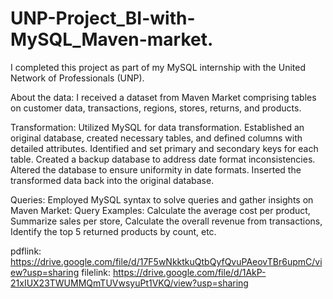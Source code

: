 # UNP-Project_BI-with-MySQL_Maven-market.
I completed this project as part of my MySQL internship with the United Network of Professionals (UNP).

About the data: I received a dataset from Maven Market comprising tables on customer data, transactions, regions, stores, returns, and products.

Transformation: Utilized MySQL for data transformation. Established an original database, created necessary tables, and defined columns with detailed attributes. Identified and set primary and secondary keys for each table. Created a backup database to address date format inconsistencies. Altered the database to ensure uniformity in date formats. Inserted the transformed data back into the original database.

Queries: Employed MySQL syntax to solve queries and gather insights on Maven Market: Query Examples: Calculate the average cost per product, Summarize sales per store, Calculate the overall revenue from transactions, Identify the top 5 returned products by count, etc.

pdflink: https://drive.google.com/file/d/17F5wNkktkuQtbQyfQvuPAeovTBr6upmC/view?usp=sharing
filelink: https://drive.google.com/file/d/1AkP-21xIUX23TWUMMQmTUVwsyuPt1VKQ/view?usp=sharing
